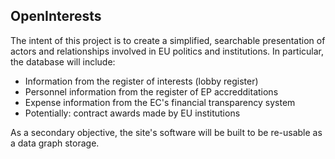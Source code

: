 ## OpenInterests

The intent of this project is to create a simplified, searchable
presentation of actors and relationships involved in EU politics and
institutions. In particular, the database will include: 

* Information from the register of interests (lobby register)
* Personnel information from the register of EP accredditations
* Expense information from the EC's financial transparency system
* Potentially: contract awards made by EU institutions


As a secondary objective, the site's software will be built to be 
re-usable as a data graph storage.



